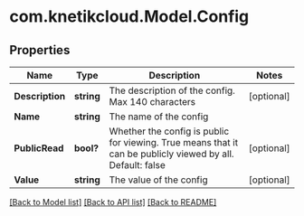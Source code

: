 # com.knetikcloud.Model.Config
## Properties

Name | Type | Description | Notes
------------ | ------------- | ------------- | -------------
**Description** | **string** | The description of the config.  Max 140 characters | [optional] 
**Name** | **string** | The name of the config | 
**PublicRead** | **bool?** | Whether the config is public for viewing. True means that it can be publicly viewed by all. Default: false | [optional] 
**Value** | **string** | The value of the config | [optional] 

[[Back to Model list]](../README.md#documentation-for-models) [[Back to API list]](../README.md#documentation-for-api-endpoints) [[Back to README]](../README.md)

